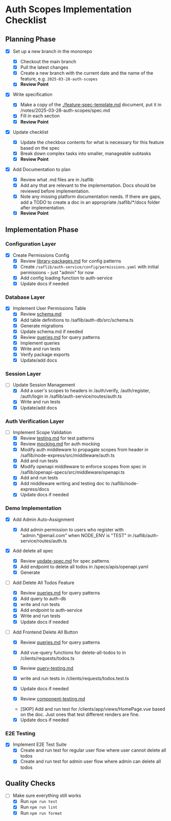 # Auth Scopes Implementation Checklist

## Planning Phase

- [x] Set up a new branch in the monorepo

  - [x] Checkout the main branch
  - [x] Pull the latest changes
  - [x] Create a new branch with the current date and the name of the feature, e.g. `2025-03-28-auth-scopes`
  - [x] **Review Point**

- [x] Write specification

  - [x] Make a copy of the [./feature-spec-template.md](./feature-spec-template.md) document, put it in /notes/2025-03-28-auth-scopes/spec.md
  - [x] Fill in each section
  - [x] **Review Point**

- [x] Update checklist

  - [x] Update the checkbox contents for what is necessary for this feature based on the spec
  - [x] Break down complex tasks into smaller, manageable subtasks
  - [x] **Review Point**

- [x] Add Documentation to plan
  - [x] Review what .md files are in /saflib
  - [x] Add any that are relevant to the implementation. Docs should be reviewed before implementation.
  - [x] Note any missing platform documentation needs. If there are gaps, add a TODO to create a doc in an appropriate /saflib/\*/docs folder after implementation.
  - [x] **Review Point**

## Implementation Phase

### Configuration Layer

- [x] Create Permissions Config
  - [x] Review [library-packages.md](/saflib/monorepo/docs/library-packages.md) for config patterns
  - [x] Create `/saflib/auth-service/config/permissions.yaml` with initial permissions - just "admin" for now
  - [x] Add config loading function to auth-service
  - [x] Update docs if needed

### Database Layer

- [x] Implement User Permissions Table
  - [x] Review [schema.md](/saflib/drizzle-sqlite3/docs/schema.md)
  - [x] Add table definitions to /saflib/auth-db/src/schema.ts
  - [x] Generate migrations
  - [x] Update schema.md if needed
  - [x] Review [queries.md](/saflib/drizzle-sqlite3/docs/queries.md) for query patterns
  - [x] Implement queries
  - [x] Write and run tests
  - [x] Verify package exports
  - [x] Update/add docs

### Session Layer

- [ ] Update Session Management
  - [x] Add a user's scopes to headers in /auth/verify, /auth/register, /auth/login in /saflib/auth-service/routes/auth.ts
  - [x] Write and run tests
  - [x] Update/add docs

### Auth Verification Layer

- [ ] Implement Scope Validation
  - [x] Review [testing.md](/saflib/node-express-dev/docs/testing.md) for test patterns
  - [x] Review [mocking.md](/saflib/node-express-dev/docs/mocking.md) for auth mocking
  - [x] Modify auth middleware to propagate scopes from header in /saflib/node-express/src/middleware/auth.ts
  - [x] Add and run tests
  - [x] Modify openapi middleware to enforce scopes from spec in /saflib/openapi-specs/src/middleware/openapi.ts
  - [x] Add and run tests
  - [x] Add middleware writing and testing doc to /saflib/node-express/docs
  - [x] Update docs if needed

### Demo Implementation

- [x] Add Admin Auto-Assignment

  - [x] Add admin permission to users who register with "admin.\*@email.com" when NODE_ENV is "TEST" in /saflib/auth-service/routes/auth.ts

- [x] Add delete all spec

  - [x] Review [update-spec.md](/saflib/openapi-specs/docs/update-spec.md) for spec patterns
  - [x] Add endpoint to delete all todos in /specs/apis/openapi.yaml
  - [x] Generate

- [ ] Add Delete All Todos Feature

  - [x] Review [queries.md](/saflib/drizzle-sqlite3/docs/queries.md) for query patterns
  - [x] Add query to auth-db
  - [x] write and run tests
  - [x] Add endpoint to auth-service
  - [x] Write and run tests
  - [x] Update docs if needed

- [ ] Add Frontend Delete All Button

  - [x] Review [queries.md](/saflib/vue-spa/docs/adding-queries.md) for query patterns
  - [x] Add vue-query functions for delete-all-todos to in /clients/requests/todos.ts
  - [x] Review [query-testing.md](/saflib/vue-spa-dev/docs/query-testing.md)
  - [x] write and run tests in /clients/requests/todos.test.ts
  - [x] Update docs if needed

  - [x] Review [component-testing.md](/saflib/vue-spa-dev/docs/component-testing.md)
  - [SKIP] Add and run test for /clients/app/views/HomePage.vue based on the doc. Just ones that test different renders are fine.
  - [x] Update docs if needed

### E2E Testing

- [x] Implement E2E Test Suite
  - [x] Create and run test for regular user flow where user cannot delete all todos
  - [x] Create and run test for admin user flow where admin can delete all todos

## Quality Checks

- [ ] Make sure everything still works
  - [x] Run `npm run test`
  - [x] Run `npm run lint`
  - [x] Run `npm run format`
